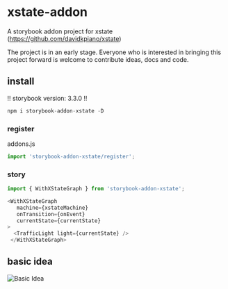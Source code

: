 # xstate-addon
A storybook addon project for xstate (https://github.com/davidkpiano/xstate)

The project is in an early stage. 
Everyone who is interested in bringing this project forward is welcome to contribute ideas, docs and code. 

## install

!! storybook version: 3.3.0 !!

```javascript
npm i storybook-addon-xstate -D
```

### register

addons.js
```javascript
import 'storybook-addon-xstate/register';
```

### story

```javascript
import { WithXStateGraph } from 'storybook-addon-xstate';

<WithXStateGraph
   machine={xstateMachine}
   onTransition={onEvent}
   currentState={currentState}
>
  <TrafficLight light={currentState} />
 </WithXStateGraph>
```


## basic idea
![Basic Idea](https://github.com/do-wa/xstate-addon/blob/master/poc.gif)
